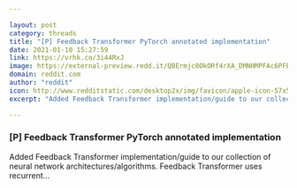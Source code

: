 ```yaml
---

layout: post
category: threads
title: "[P] Feedback Transformer PyTorch annotated implementation"
date: 2021-01-10 15:27:59
link: https://vrhk.co/3i44RxJ
image: https://external-preview.redd.it/QBErmjc0OkORf4rXA_DMNHMPFAc6PFELLMpOG516FEs.jpg?width=1200&height=628.272251309&auto=webp&crop=1200:628.272251309,smart&s=a49eda7f6639dbbe7204c091c2f9501e1583e855
domain: reddit.com
author: "reddit"
icon: http://www.redditstatic.com/desktop2x/img/favicon/apple-icon-57x57.png
excerpt: "Added Feedback Transformer implementation/guide to our collection of neural network architectures/algorithms. Feedback Transformer uses recurrent..."

---
```


### [P] Feedback Transformer PyTorch annotated implementation

Added Feedback Transformer implementation/guide to our collection of neural network architectures/algorithms. Feedback Transformer uses recurrent...